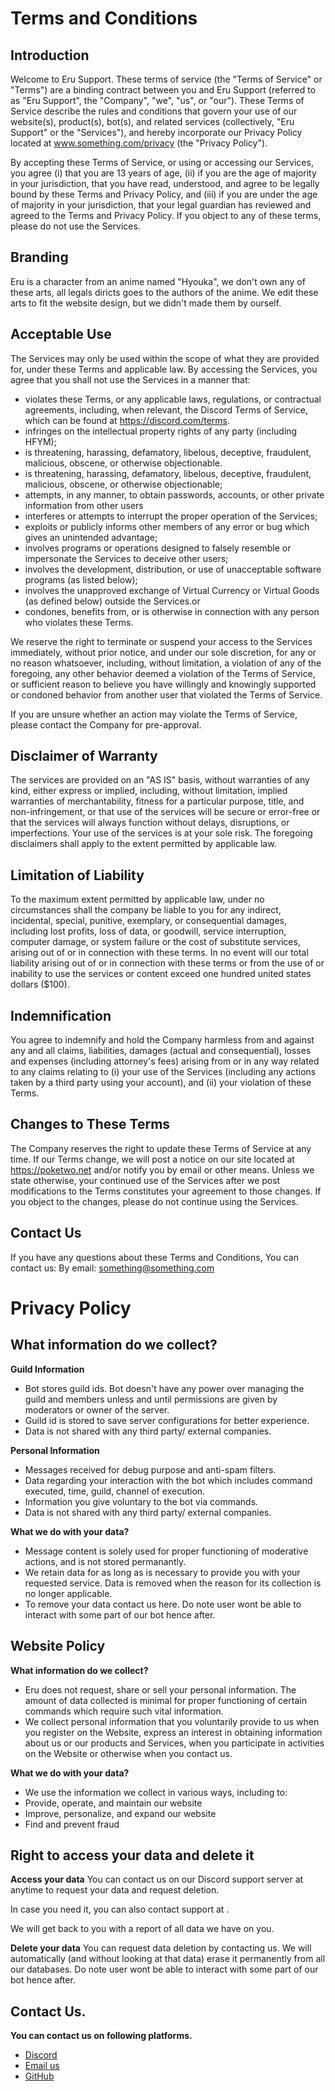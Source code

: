 # Terms and Conditions
## Introduction
Welcome to Eru Support. These terms of service (the "Terms of Service" or "Terms") are a binding contract between you and Eru Support (referred to as "Eru Support", the "Company", "we", "us", or "our"). These Terms of Service describe the rules and conditions that govern your use of our website(s), product(s), bot(s), and related services (collectively, "Eru Support" or the "Services"), and hereby incorporate our Privacy Policy located at www.something.com/privacy (the "Privacy Policy").

By accepting these Terms of Service, or using or accessing our Services, you agree (i) that you are 13 years of age, (ii) if you are the age of majority in your jurisdiction, that you have read, understood, and agree to be legally bound by these Terms and Privacy Policy, and (iii) if you are under the age of majority in your jurisdiction, that your legal guardian has reviewed and agreed to the Terms and Privacy Policy. If you object to any of these terms, please do not use the Services.

## Branding
Eru is a character from an anime named "Hyouka", we don't own any of these arts, all legals diricts goes to the authors of the anime. We edit these arts to fit the website design, but we didn't made them by ourself.

## Acceptable Use
The Services may only be used within the scope of what they are provided for, under these Terms and applicable law. By accessing the Services, you agree that you shall not use the Services in a manner that:

- violates these Terms, or any applicable laws, regulations, or contractual agreements, including, when relevant, the Discord Terms of Service, which can be found at https://discord.com/terms.
- infringes on the intellectual property rights of any party (including HFYM);
- is threatening, harassing, defamatory, libelous, deceptive, fraudulent, malicious, obscene, or otherwise objectionable.
- is threatening, harassing, defamatory, libelous, deceptive, fraudulent, malicious, obscene, or otherwise objectionable;
- attempts, in any manner, to obtain passwords, accounts, or other private information from other users
- interferes or attempts to interrupt the proper operation of the Services;
- exploits or publicly informs other members of any error or bug which gives an unintended advantage;
- involves programs or operations designed to falsely resemble or impersonate the Services to deceive other users;
- involves the development, distribution, or use of unacceptable software programs (as listed below);
- involves the unapproved exchange of Virtual Currency or Virtual Goods (as defined below) outside the Services.or
- condones, benefits from, or is otherwise in connection with any person who violates these Terms.

We reserve the right to terminate or suspend your access to the Services immediately, without prior notice, and under our sole discretion, for any or no reason whatsoever, including, without limitation, a violation of any of the foregoing, any other behavior deemed a violation of the Terms of Service, or sufficient reason to believe you have willingly and knowingly supported or condoned behavior from another user that violated the Terms of Service.

If you are unsure whether an action may violate the Terms of Service, please contact the Company for pre-approval.

## Disclaimer of Warranty
The services are provided on an "AS IS" basis, without warranties of any kind, either express or implied, including, without limitation, implied warranties of merchantability, fitness for a particular purpose, title, and non-infringement, or that use of the services will be secure or error-free or that the services will always function without delays, disruptions, or imperfections. Your use of the services is at your sole risk. The foregoing disclaimers shall apply to the extent permitted by applicable law.

## Limitation of Liability
To the maximum extent permitted by applicable law, under no circumstances shall the company be liable to you for any indirect, incidental, special, punitive, exemplary, or consequential damages, including lost profits, loss of data, or goodwill, service interruption, computer damage, or system failure or the cost of substitute services, arising out of or in connection with these terms. In no event will our total liability arising out of or in connection with these terms or from the use of or inability to use the services or content exceed one hundred united states dollars ($100).

## Indemnification
You agree to indemnify and hold the Company harmless from and against any and all claims, liabilities, damages (actual and consequential), losses and expenses (including attorney's fees) arising from or in any way related to any claims relating to (i) your use of the Services (including any actions taken by a third party using your account), and (ii) your violation of these Terms.

## Changes to These Terms
The Company reserves the right to update these Terms of Service at any time. If our Terms change, we will post a notice on our site located at https://poketwo.net and/or notify you by email or other means. Unless we state otherwise, your continued use of the Services after we post modifications to the Terms constitutes your agreement to those changes. If you object to the changes, please do not continue using the Services.

## Contact Us
If you have any questions about these Terms and Conditions, You can contact us: By email: something@something.com











# Privacy Policy
## What information do we collect?

**Guild Information**
- Bot stores guild ids. Bot doesn't have any power over managing the guild and members unless and until permissions are given by moderators or owner of the server.
- Guild id is stored to save server configurations for better experience.
- Data is not shared with any third party/ external companies.

**Personal Information**
- Messages received for debug purpose and anti-spam filters.
- Data regarding your interaction with the bot which includes command executed, time, guild, channel of execution.
- Information you give voluntary to the bot via commands.
- Data is not shared with any third party/ external companies.

**What we do with your data?**
- Message content is solely used for proper functioning of moderative actions, and is not stored permanantly.
- We retain data for as long as is necessary to provide you with your requested service. Data is removed when the reason for its collection is no longer applicable.
- To remove your data contact us here. Do note user wont be able to interact with some part of our bot hence after.


## Website Policy

**What information do we collect?**
- Eru does not request, share or sell your personal information. The amount of data collected is minimal for proper functioning of certain commands which require such vital information.
- We collect personal information that you voluntarily provide to us when you register on the Website, express an interest in obtaining information about us or our products and Services, when you participate in activities on the Website or otherwise when you contact us.

**What we do with your data?**
- We use the information we collect in various ways, including to:
- Provide, operate, and maintain our website
- Improve, personalize, and expand our website
- Find and prevent fraud

## Right to access your data and delete it

**Access your data**
You can contact us on our Discord support server at anytime to request your data and request deletion.

In case you need it, you can also contact support at .

We will get back to you with a report of all data we have on you.

**Delete your data**
You can request data deletion by contacting us. We will automatically (and without looking at that data) erase it permanently from all our databases. Do note user wont be able to interact with some part of our bot hence after.

## Contact Us.
**You can contact us on following platforms.**
- [Discord](https://discord.gg/f83zVQHX6J)
- [Email us]()
- [GitHub](https://github.com/ex-trimist/)
